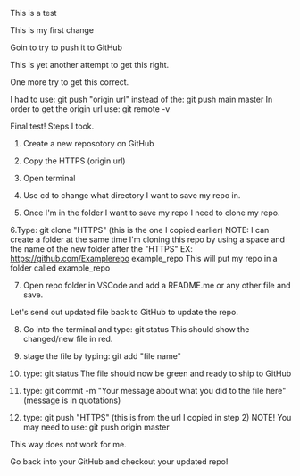 This is a test

This is my first change

Goin to try to push it to GitHub

This is yet another attempt to get this right.

One more try to get this correct.

I had to use: git push "origin url"
instead of the: git push main master
In order to get the origin url use: git remote -v

Final test!
Steps I took.

1. Create a new reposotory on GitHub

2. Copy the HTTPS (origin url)

3. Open terminal

4. Use cd to change what directory I want to save my repo in.

5. Once I'm in the folder I want to save my repo I need to clone my repo.

6.Type: git clone "HTTPS" (this is the one I copied earlier)
NOTE: I can create a folder at the same time I'm cloning this repo by using a space and the name of the new folder after the "HTTPS" EX: https://github.com/Examplerepo example_repo
This will put my repo in a folder called example_repo

7. Open repo folder in VSCode and add a README.me or any other file and save.

Let's send out updated file back to GitHub to update the repo.

8. Go into the terminal and type: git status
   This should show the changed/new file in red.

9. stage the file by typing: git add "file name"

10. type: git status
    The file should now be green and ready to ship to GitHub

11. type: git commit -m "Your message about what you did to the file here" (message is in quotations)

12. type: git push "HTTPS" (this is from the url I copied in step 2)
    NOTE! You may need to use:
    git push origin master

This way does not work for me.

Go back into your GitHub and checkout your updated repo!
